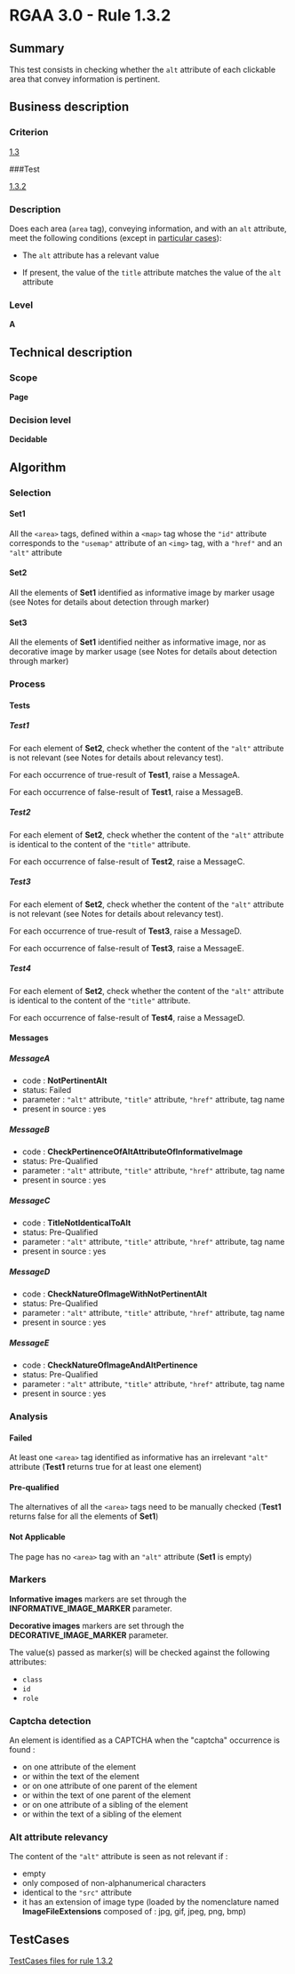 # RGAA 3.0 -  Rule 1.3.2

## Summary

This test consists in checking whether the `alt` attribute of each clickable area that convey information is pertinent.

## Business description

### Criterion

[1.3](http://asqatasun.github.io/RGAA--3.0--EN/RGAA3.0_Criteria_English_version_v1.html#crit-1-3)

###Test

[1.3.2](http://asqatasun.github.io/RGAA--3.0--EN/RGAA3.0_Criteria_English_version_v1.html#test-1-3-2)

### Description
Does each area (<code>area</code> tag),
    conveying information, and with an <code>alt</code> attribute,
    meet the following conditions (except in <a title="Particular cases for criterion 1.3" href="http://asqatasun.github.io/RGAA--3.0--EN/RGAA3.0_Particular_cases_English_version_v1.html#cpCrit1-3">particular
  cases</a>):
    <ul><li>The <code>alt</code> attribute has a relevant value</li>
  <li>If present, the value of the <code>title</code> attribute
   matches the value of the <code>alt</code> attribute</li>
    </ul> 


### Level

**A**

## Technical description

### Scope

**Page**

### Decision level

**Decidable**

## Algorithm

### Selection

#### Set1

All the `<area>` tags, defined within a `<map>` tag whose the `"id"` attribute corresponds to the `"usemap"` attribute of an `<img>` tag, with a `"href"` and an `"alt"` attribute 

#### Set2

All the elements of **Set1** identified as informative image by marker usage (see Notes for details about detection through marker)

#### Set3

All the elements of **Set1** identified neither as informative image, nor as decorative image by marker usage (see Notes for details about detection through marker)

### Process

#### Tests 

##### Test1

For each element of **Set2**, check whether the content of the `"alt"` attribute is not relevant (see Notes for details about relevancy test). 

For each occurrence of true-result of **Test1**, raise a MessageA.

For each occurrence of false-result of **Test1**, raise a MessageB.

##### Test2

For each element of **Set2**, check whether the content of the `"alt"` attribute is identical to the content of the `"title"` attribute.

For each occurrence of false-result of **Test2**, raise a MessageC.

##### Test3

For each element of **Set2**, check whether the content of the `"alt"` attribute is not relevant (see Notes for details about relevancy test). 

For each occurrence of true-result of **Test3**, raise a MessageD.

For each occurrence of false-result of **Test3**, raise a MessageE.

##### Test4

For each element of **Set2**, check whether the content of the `"alt"` attribute is identical to the content of the `"title"` attribute.

For each occurrence of false-result of **Test4**, raise a MessageD.

#### Messages

##### MessageA 

-    code : **NotPertinentAlt** 
-    status: Failed
-    parameter : `"alt"` attribute, `"title"` attribute, `"href"` attribute, tag name
-    present in source : yes

##### MessageB 

-    code : **CheckPertinenceOfAltAttributeOfInformativeImage** 
-    status: Pre-Qualified
-    parameter : `"alt"` attribute, `"title"` attribute, `"href"` attribute, tag name
-    present in source : yes

##### MessageC

-    code : **TitleNotIdenticalToAlt** 
-    status: Pre-Qualified
-    parameter : `"alt"` attribute, `"title"` attribute, `"href"` attribute, tag name
-    present in source : yes

##### MessageD

-    code : **CheckNatureOfImageWithNotPertinentAlt** 
-    status: Pre-Qualified
-    parameter : `"alt"` attribute, `"title"` attribute, `"href"` attribute, tag name
-    present in source : yes

##### MessageE

-    code : **CheckNatureOfImageAndAltPertinence** 
-    status: Pre-Qualified
-    parameter : `"alt"` attribute, `"title"` attribute, `"href"` attribute, tag name
-    present in source : yes

### Analysis

#### Failed

At least one `<area>` tag identified as informative has an irrelevant `"alt"` attribute (**Test1** returns true for at least one element)

#### Pre-qualified

The alternatives of all the `<area>` tags need to be manually checked (**Test1** returns false for all the elements of **Set1**) 

#### Not Applicable

The page has no `<area>` tag with an `"alt"` attribute (**Set1** is empty)

### Markers 

**Informative images** markers are set through the **INFORMATIVE_IMAGE_MARKER** parameter.

**Decorative images** markers are set through the **DECORATIVE_IMAGE_MARKER** parameter.

The value(s) passed as marker(s) will be checked against the following attributes:

- `class`
- `id`
- `role`

### Captcha detection

An element is identified as a CAPTCHA when the "captcha" occurrence is found :

- on one attribute of the element
- or within the text of the element
- or on one attribute of one parent of the element
- or within the text of one parent of the element
- or on one attribute of a sibling of the element
- or within the text of a sibling of the element

### Alt attribute relevancy 

The content of the `"alt"` attribute is seen as not relevant if :

- empty
- only composed of non-alphanumerical characters
- identical to the `"src"` attribute
- it has an extension of image type (loaded by the nomenclature named **ImageFileExtensions** composed of : jpg, gif, jpeg, png, bmp)



##  TestCases 

[TestCases files for rule 1.3.2](https://github.com/Asqatasun/Asqatasun/tree/master/rules/rules-rgaa3.0/src/test/resources/testcases/rgaa30/Rgaa30Rule010302/) 


